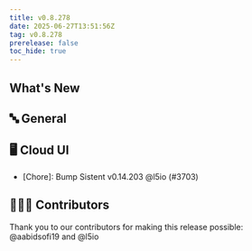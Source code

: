 ```yaml
---
title: v0.8.278
date: 2025-06-27T13:51:56Z
tag: v0.8.278
prerelease: false
toc_hide: true
---
```


## What's New
## 🔤 General
## 🖥 Cloud UI

- [Chore]: Bump Sistent v0.14.203 @l5io (#3703)

## 👨🏽‍💻 Contributors

Thank you to our contributors for making this release possible:
@aabidsofi19 and @l5io

